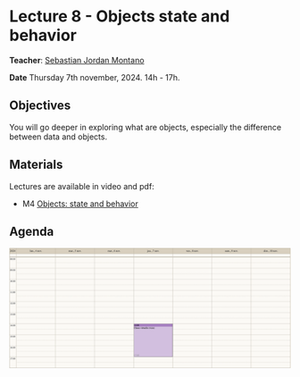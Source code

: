 # Lecture 8 - Objects state and behavior
**Teacher**: [Sebastian Jordan Montano](https://github.com/jordanmontt)

**Date** Thursday 7th november, 2024. 14h - 17h.

## Objectives

You will go deeper in exploring what are objects, especially the difference between data and objects.

## Materials

Lectures are available in video and pdf:


- M4 [Objects: state and behavior](https://advanced-design-mooc.pharo.org/#module4)


## Agenda

![img](/Week-05-State-And-Behavior-October-31-2024/week-05-agenda.png)   